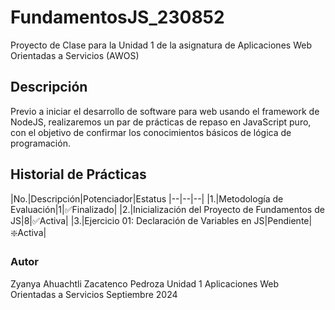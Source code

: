 # FundamentosJS_230852
Proyecto de Clase para la Unidad 1 de la asignatura de Aplicaciones Web Orientadas a Servicios (AWOS)


## Descripción

Previo a iniciar el desarrollo de software para web usando el framework de NodeJS, realizaremos un par de prácticas de repaso en JavaScript puro, con el objetivo de confirmar los conocimientos básicos de lógica de programación.


## Historial de Prácticas

|No.|Descripción|Potenciador|Estatus
|--|--|--|
|1.|Metodología de Evaluación|1|✅Finalizado|
|2.|Inicialización del Proyecto de Fundamentos de JS|8|✅Activa|
|3.|Ejercicio 01: Declaración de Variables en JS|Pendiente|❇️Activa|



### Autor
Zyanya Ahuachtli Zacatenco Pedroza
Unidad 1
Aplicaciones Web Orientadas a Servicios
Septiembre 2024